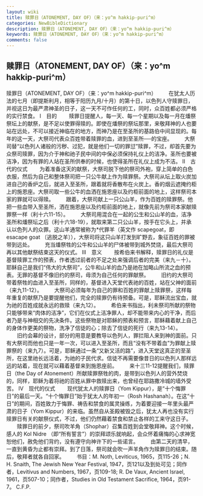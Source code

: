 ```yaml
---
layout: wiki
title: 赎罪日（ATONEMENT, DAY OF）（来：yo^m hakkip-puri^m）
categories: NewBibleDictionary
description: 赎罪日（ATONEMENT, DAY OF）（来：yo^m hakkip-puri^m）
keywords: 赎罪日（ATONEMENT, DAY OF）（来：yo^m hakkip-puri^m）
comments: false
---
```


## 赎罪日（ATONEMENT, DAY OF）（来：yo^m hakkip-puri^m）



赎罪日（ATONEMENT, DAY OF）（来：yo^m
hakkip-puri^m）
　　在犹太人历法的七月（即提斯利月，相等于阳历九月/十月）的第十日，以色列人守赎罪日，并视这日为最严肃神圣的日子，这一天不可作任何的工，同时，众百姓都必须严格的实行禁食。
Ⅰ　目的
　　赎罪日提醒人，每一天、每一个星期以及每一月在燔祭祭坛上的献祭，是不足以使罪得赎的。即使在燔祭的祭坛那里，来敬拜神的人也要站在远处，不可以接近神临在的地方，而神乃是在至圣所的基路伯中间显现的。每年的这一天，大祭司代表众百姓带着赎罪的血，进到至圣所──的宝座。
　　大祭司替“以色列人诸般的污秽、过犯，就是他们一切的罪愆”赎罪，不过，却首先要为众祭司赎罪，因为介于神和祂子民中间的中保必须保持礼仪上的洁净。圣所也要被洁净，因为有罪的人站在圣所供奉的时候，也使得圣所在礼仪上成为不洁。
Ⅱ　古代的仪式
　　为着准备这天的献祭，大祭司脱下他的祭司外袍，穿上简单的白色衣服，然后为自己和整体祭司把一只公牛献上作为赎罪祭。大祭司从坛上取火炭加进自己的香炉之后，就进入至圣所，跟着就将香散布在火炭上。香的烟云遮掩约柜上的施恩座。大祭司取一些公牛的血洒在施恩座以及约柜前面的地上，这样祭司本家的罪就可以得赎。
　　跟着，大祭司献上一只公山羊，作为百姓的赎罪祭。他把一些血带入至圣所，洒在施恩座以及约柜前面的地上，就像先前为祭司本家献赎罪祭一样（利十六11-15）。
　　大祭司用混合在一起的公生和公山羊的血，洁净圣所和燔祭坛之后（利十六18-19），就取来第二只公山羊，按手在它头上，并承认以色列人的众罪。这山羊通常被称为*代罪羊（英文作 scapegoat，即 esacape goat 〔逃脱之羊〕），大祭司将这只山羊打发到旷野去，象征百姓的罪被带到远处。
　　充当燔祭牲的公牛和公山羊的尸体被带到城外焚烧，最后大祭司再以其他献祭结束这天的仪式。
Ⅲ　意义
　　按希伯来书解释，赎罪日的礼仪是基督赎罪工作的预表，作者透过前者的不足之处来强调后者的完美（来九－十）。耶稣自己是我们“伟大的大祭司”，公牛和山羊的血乃是祂在加略山所流之血的预表。无罪的基督不像旧约的祭司，毋须为自己任何的罪献祭。
　　旧约的大祭司带着祭牲的血进入至圣所，同样的，基督进入天堂代表祂的百姓，站在父神的面前（来九11-12）。
　　大祭司必须每年为自己的罪和百姓的罪献上赎罪祭，这样每年重复的献祭乃是要提醒他们，完全的赎罪仍有待预备。可是，耶稣流出宝血，就为祂的百姓成就永远的救赎（来九12）。
　　希伯来书指出，利未祭司所献的祭物只能够带来“肉体的洁净”，它们在仪式上洁净罪人，却不能带来内心的干净，而后者乃是与神相交的先决条件。这些祭物是对耶稣的预表和预言，耶稣藉着献上自己的身体作更美的祭物，洗净了信徒的心；除去了信徒的死行（来九13-14）。
　　旧约会幕的设计，部分的用意是要教导以色列人，罪拦阻人来到神的面前。只有大祭司而他也只是一年一次，可以进入至圣所，而且“没有不带着血”为罪献上赎罪祭的（来九7）。可是，耶稣通过一条“又新又活的路”，进入天堂这真正的至圣所，在这里祂长远活着，为祂的子民代求。信徒不再需要像昔日的以色列人那样远远的站着，现在就可以藉着基督来到施恩座前。
　　来十三11-12提醒我们，赎罪日（the Day of Atonement）所献赎罪祭牲的肉，是带到以色列人的营外焚烧的，同样，耶稣为着将祂的百姓从罪中救赎出来，也曾经在耶路撒冷城的墙外受苦。
Ⅳ　现代的仪式
　　现代犹太人的赎罪日（Yom Kippur），是“十个悔罪日”的最后一天。“十个悔罪日”始于犹太人的年初一（Rosh Hashanah）。在这“十日”的期间，百姓致力于悔罪、祷告和禁食的属灵操练，为着要迎接一年里头最严肃的日子（Yom Kippur）的来临。虽然自从圣殿被毁之后，犹太人再也没有实行赎罪日有关的献祭仪式，不过，他们仍然藉着禁食和禁止各样的工来守这日子。
　　赎罪日的前夕，祭司吹羊角（Shophar）召集百姓到会堂敬拜神。这个时候，感人的 Kol Nidre （即“所有誓言”）的崇拜颂乐就响起，会众怀着痛悔的心求神宽恕他们，赦免他们背约，没有遵守向神许下的一些诺言。
　　由第二天的清早，一直到黄昏为止都有崇拜。到了日落，祭司就会吹一声羊角作为赎罪日的结束。随后，敬拜者就各自回家。
　　书目：M. Noth, Leviticus, 1965，页115-26；N. H. Snaith, The Jewish New Year Festival, 1947，页121以及到处可见；同作者，Levitivus and Numbers, 1967，页109-18; R. De Vaux, Ancient
Israel, 1961，页507-10；同作者，Studies in Old Testament
Sacrifice,
1964，页91-7。
C.F.P.



